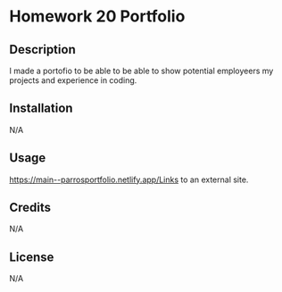 # Homework 20 Portfolio
## Description

I made a portofio to be able to be able to show potential employeers my projects and experience in coding.

## Installation

N/A

## Usage

https://main--parrosportfolio.netlify.app/Links to an external site.

## Credits

N/A

## License

N/A

